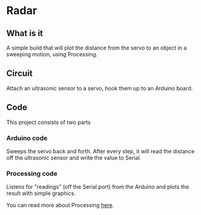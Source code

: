 # Radar

## What is it

A simple build that will plot the distance from the servo to an object in a sweeping motion, using Processing.

## Circuit

Attach an ultrasonic sensor to a servo, hook them up to an Arduino board.

## Code

This project consists of two parts

### Arduino code

Sweeps the servo back and forth. After every step, it will read the distance off the ultrasonic sensor and write the value to Serial.


### Processing code

Listens for "readings" (off the Serial port) from the Arduino and plots the result with simple graphics.

You can read more about Processing [here](https://processing.org/).
